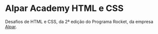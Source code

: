 # Alpar Academy HTML e CSS

Desafios de HTML e CSS, da 2ª edição do Programa Rocket, da empresa [Alpar](https://alpar.com.br/).
